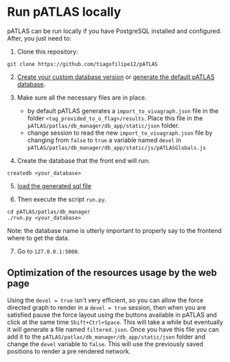 # Run pATLAS locally

pATLAS can be run locally if you have PostgreSQL installed and
configured. After, you just need to:

1) Clone this repository:
```
git clone https://github.com/tiagofilipe12/pATLAS
```

2) [Create your custom database version](#creating-a-custom-version-of-pATLAS)
 or [generate the default pATLAS database](#database_creation.md).

3) Make sure all the necessary files are in place.
    - by default pATLAS generates a `import_to_vivagraph.json` file in
    the folder `<tag_provided_to_o_flag>/results`. Place this file in the
    `pATLAS/patlas/db_manager/db_app/static/json` folder.
    - change session to read the new `import_to_vivagraph.json` file by
    changing from `false` to `true` a variable named `devel` in
    `pATLAS/patlas/db_manager/db_app/static/js/pATLASGlobals.js`

4) Create the database that the front end will run:
```
createdb <your_database>
```

5) [load the generated sql file](https://github.com/tiagofilipe12/pATLAS#database-import)

6) Then execute the script `run.py`.
```
cd pATLAS/patlas/db_manager
./run.py <your_database>
```
Note: the database name is utterly important to properly say to the
frontend where to get the data.

7) Go to `127.0.0.1:5000`.

## Optimization of the resources usage by the web page

Using the `devel = true` isn't very efficient, so you can allow the
force directed graph to render in a `devel = true` session, then when
you are satisfied pause the force layout using the buttons available in
pATLAS and click at the same time `Shift+Ctrl+Space`. This will take a
while but eventually it will generate a file named `filtered.json`.
Once you have this file you can add it to the
`pATLAS/patlas/db_manager/db_app/static/json` folder and change the
`devel` variable to `false`. This will use the previously saved
positions to render a pre rendered network.